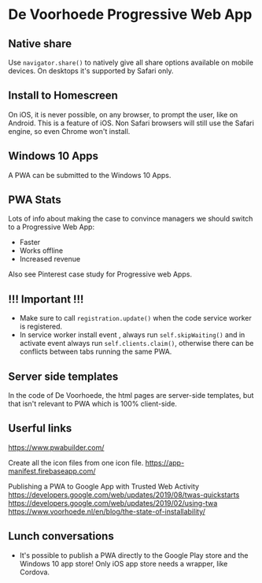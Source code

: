 # De Voorhoede Progressive Web App

## Native share
Use `navigator.share()` to natively give all share options available on mobile devices. On desktops it's supported by Safari only.

## Install to Homescreen
On iOS, it is never possible, on any browser, to prompt the user, like on Android. This is a feature of iOS. Non Safari browsers will still use the Safari engine, so even Chrome won't install.

## Windows 10 Apps
A PWA can be submitted to the Windows 10 Apps.

## PWA Stats
Lots of info about making the case to convince managers we should switch to a Progressive Web App:
- Faster
- Works offline
- Increased revenue

Also see Pinterest case study for Progressive web Apps.

## !!! Important !!!

- Make sure to call `registration.update()` when the code service worker is registered.
- In service worker install event , always run `self.skipWaiting()` and in activate event always run `self.clients.claim()`, otherwise there can be conflicts between tabs running the same PWA.


## Server side templates
In the code of De Voorhoede, the html pages are server-side templates, but that isn't relevant to PWA which is 100% client-side.

## Userful links

https://www.pwabuilder.com/

Create all the icon files from one icon file.
https://app-manifest.firebaseapp.com/

Publishing a PWA to Google App with Trusted Web Activity
https://developers.google.com/web/updates/2019/08/twas-quickstarts
https://developers.google.com/web/updates/2019/02/using-twa
https://www.voorhoede.nl/en/blog/the-state-of-installability/

## Lunch conversations

- It's possible to publish a PWA directly to the Google Play store and the Windows 10 app store! Only iOS app store needs a wrapper, like Cordova.


